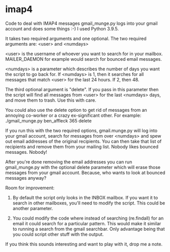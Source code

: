 # imap4
Code to deal with IMAP4 messages
gmail_munge.py logs into your gmail account and does some things :-) I used Python 3.9.5.

It takes two required arguments and one optional. The two required arguments are: \<user\> and \<numdays\>
 
\<user\> is the username of whoever you want to search for in your mailbox. MAILER_DAEMON for example would search for bounced email messages.
  
\<numdays\> is a parameter which describes the number of days you want the script to go back for. If \<numdays\> is 1, then it searches for all messages that match \<user\> for the last 24 hours. If 2, then 48.
  
The third optional argument is "delete". If you pass in this parameter then the script will find all messages from \<user\> for the last \<numdays\> days, 
and move them to trash. Use this with care. 
  
You could also use the delete option to get rid of messages from an annoying co-worker or a crazy ex-significant other. For example: ./gmail_munge.py ben_affleck 365 delete

If you run this with the two required options, gmail.munge.py will log into your gmail account, search for messages from <user> over \<numdays\> and spew out 
email addresses of the original recipients.
You can then take that list of recipients and remove them from your mailing list. Nobody likes bounced messages. Nobody!
  
After you're done removing the email addresses you can run gmail_munge.py with the optional delete parameter which will erase those messages from your gmail account. 
Because, who wants to look at bounced messages anyway? 

Room for improvement:
  
1. By default the script only looks in the INBOX mailbox. If you want it to search in other mailboxes, you'll need to modify the script. This could be another parameter.
  
2. You could modify the code where instead of searching (re.findall) for an email it could search for a particular pattern. This would make it similar to running 
a search from the gmail searchbar. Only advantage being that you could script other stuff with the output.

If you think this sounds interesting and want to play with it, drop me a note.
